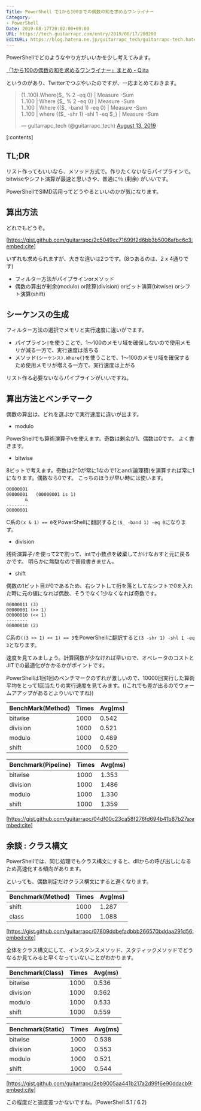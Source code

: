 ```yaml
---
Title: PowerShell で1から100までの偶数の和を求めるワンライナー
Category:
- PowerShell
Date: 2019-08-17T20:02:00+09:00
URL: https://tech.guitarrapc.com/entry/2019/08/17/200200
EditURL: https://blog.hatena.ne.jp/guitarrapc_tech/guitarrapc-tech.hatenablog.com/atom/entry/26006613394905436
---
```


PowerShellでどのようなやり方がいいかを少し考えてみます。

[「1から100の偶数の和を求めるワンライナー」まとめ \- Qiita](https://qiita.com/noobow/items/28cd77968815f329ca77)

というのがあり、Twitterでつぶやいたのですが、一応まとめておきます。

<blockquote class="twitter-tweet"><p lang="en" dir="ltr">(1..100).Where{$_ % 2 -eq 0} | Measure -Sum<br>1..100 | Where {$_ % 2 -eq 0} | Measure -Sum<br>1..100 | Where {($_ -band 1) -eq 0} | Measure -Sum<br>1..100 | where {($_ -shr 1) -shl 1 -eq $_} | Measure -Sum</p>&mdash; guitarrapc_tech (@guitarrapc_tech) <a href="https://twitter.com/guitarrapc_tech/status/1161299364037292032?ref_src=twsrc%5Etfw">August 13, 2019</a></blockquote> <script async src="https://platform.twitter.com/widgets.js" charset="utf-8"></script>


[:contents]

## TL;DR

リスト作ってもいいなら、メソッド方式で。作りたくないならパイプラインで。
bitwiseやシフト演算が最速と思いきや、普通に％ (剰余) がいいです。

PowerShellでSIMD活用ってどうやるといいのかが気になります。

## 算出方法

どれでもどうぞ。

[https://gist.github.com/guitarrapc/2c5049cc71699f2d6bb3b5006afbc6c3:embed:cite]

いずれも求められますが、大きな違いは2つです。(8つあるのは、2 x 4通りです)

*  フィルター方法がパイプラインorメソッド
*  偶数の算出が剰余(modulo) or除算(division) orビット演算(bitwise) orシフト演算(shift)

##  シーケンスの生成

フィルター方法の選択でメモリと実行速度に違いがでます。

* パイプライン`|`を使うことで、1～100のメモリ域を確保しないので使用メモリが減る一方で、実行速度は落ちる
* メソッド`(シーケンス).Where{}`を使うことで、1～100のメモリ域を確保するため使用メモリが増える一方で、実行速度は上がる

リスト作る必要ないならパイプラインがいいですね。

## 算出方法とベンチマーク

偶数の算出は、どれを選ぶかで実行速度に違いが出ます。

* modulo

PowerShellでも算術演算子`%`を使えます。奇数は剰余が1、偶数は0です。
よく書きます。

* bitwise

8ビットで考えます。奇数は2^0が常に1なので1とand(論理積)を演算すれば常に1になります。偶数なら0です。
こっちのほうが早い時には使います。

```
00000001
00000001   (00000001 is 1)
       &
--------
00000001
```

C系の`(x & 1) == 0`をPowerShellに翻訳すると`($_ -band 1) -eq 0`になります。

* division

残術演算子`/`を使って2で割って、intで小数点を破棄してかけなおすと元に戻るかです。
明らかに無駄なので普段書きません。

* shift

偶数の1ビット目が0であるため、右シフトして桁を落として左シフトで0を入れた時に元の値になれば偶数、そうでなく1少なくなれば奇数です。

```
00000011 (3)
00000001 (>> 1)
00000010 (<< 1)
--------
00000010 (2)
```

C系の`((3 >> 1) << 1) == 3`をPowerShellに翻訳すると`(3 -shr 1) -shl 1 -eq 3`となります。

速度を見てみましょう。計算回数が少なければ早いので、オペレータのコストとJITでの最適化がかかるかがポイントです。

PowerShellは1回1回のベンチマークのずれが激しいので、10000回実行した算術平均をとって1回当たりの実行速度を見てみます。((これでも差が出るのでウォームアアップがあるとよりいいですね))

| BenchMark(Method) | Times | Avg(ms) |
| ---- | ---- | ---- |
| bitwise | 1000 | 0.542 |
| division | 1000 | 0.521 |
| modulo | 1000 | 0.489 |
| shift | 1000 | 0.520 |

| Benchmark(Pipeline) | Times | Avg(ms) |
| ---- | ---- | ---- |
| bitwise | 1000 | 1.353 |
| division | 1000 | 1.486 |
| modulo | 1000 | 1.330 |
| shift | 1000 | 1.359 |

[https://gist.github.com/guitarrapc/04df00c23ca58f276fd694b41b87b27a:embed:cite]

## 余談 : クラス構文

PowerShellでは、同じ処理でもクラス構文にすると、dllからの呼び出しになるため高速化する傾向があります。

といっても、偶数判定だけクラス構文にすると遅くなります。

| Benchmark(Method) | Times | Avg(ms) |
| ---- | ---- | ---- |
| shift | 1000 | 1.287 |
| class | 1000 | 1.088 |

[https://gist.github.com/guitarrapc/07809ddbefadbbb266570bddaa291d56:embed:cite]


全体をクラス構文にして、インスタンスメソッド、スタティックメソッドでどうなるか見てみると早くなっていないことがわかります。

| Benchmark(Class) | Times | Avg(ms) |
| ---- | ---- | ---- |
| bitwise | 1000 | 0.536 |
| division | 1000 | 0.562 |
| modulo | 1000 | 0.533 |
| shift | 1000 | 0.559 |

| Benchmark(Static) | Times | Avg(ms) |
| ---- | ---- | ---- |
| bitwise | 1000 | 0.538 |
| division | 1000 | 0.553 |
| modulo | 1000 | 0.521 |
| shift | 1000 | 0.544 |

[https://gist.github.com/guitarrapc/2eb9005aa441b217a2d99f6e90ddacb9:embed:cite]

この程度だと速度差つかないですね。(PowerShell 5.1 / 6.2)
